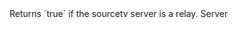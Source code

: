 <function name="IsRelay" parent="sourcetv" type="libraryfunc">
	<description>
		Returns `true` if the sourcetv server is a relay.  
	</description>
	<realm>Server</realm>
	<rets>
		<ret name="relay" type="boolean"></ret>
	</rets>
</function>